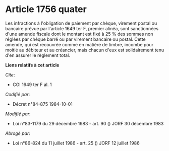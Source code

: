 # Article 1756 quater

Les infractions à l'obligation de paiement par chèque, virement postal ou bancaire prévue par l'article 1649 ter F, premier
alinéa, sont sanctionnées d'une amende fiscale dont le montant est fixé à 25 % des sommes non réglées par chèque barré ou par
virement bancaire ou postal. Cette amende, qui est recouvrée comme en matière de timbre, incombe pour moitié au débiteur et
au créancier, mais chacun d'eux est solidairement tenu d'en assurer le règlement total.

**Liens relatifs à cet article**

_Cite_:

  - CGI 1649 ter F al. 1

_Codifié par_:

  - Décret n°84-875 1984-10-01

_Modifié par_:

  - Loi n°83-1179 du 29 décembre 1983 - art. 90 () JORF 30 décembre 1983

_Abrogé par_:

  - Loi n°86-824 du 11 juillet 1986 - art. 25 () JORF 12 juillet 1986
